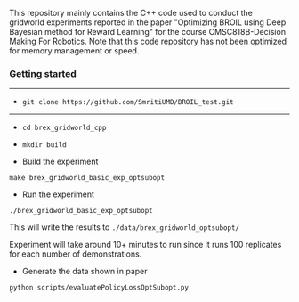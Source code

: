 
This repository mainly contains the C++ code used to conduct the gridworld experiments reported in the paper "Optimizing BROIL using Deep Bayesian method for Reward Learning" for the course CMSC818B-Decision Making For Robotics.
Note that this code repository has not been optimized for memory management or speed. 
  
  ### Getting started
*****
  - `git clone https://github.com/SmritiUMD/BROIL_test.git`
*****
  - `cd brex_gridworld_cpp`
  - `mkdir build`

- Build the experiment
```
make brex_gridworld_basic_exp_optsubopt 
```
- Run the experiment
```
./brex_gridworld_basic_exp_optsubopt
```

This will write the results to `./data/brex_gridworld_optsubopt/`
  
  Experiment will take around 10+ minutes to run since it runs 100 replicates for each number of demonstrations. 

  - Generate the data shown in paper
  ```
  python scripts/evaluatePolicyLossOptSubopt.py
  `
